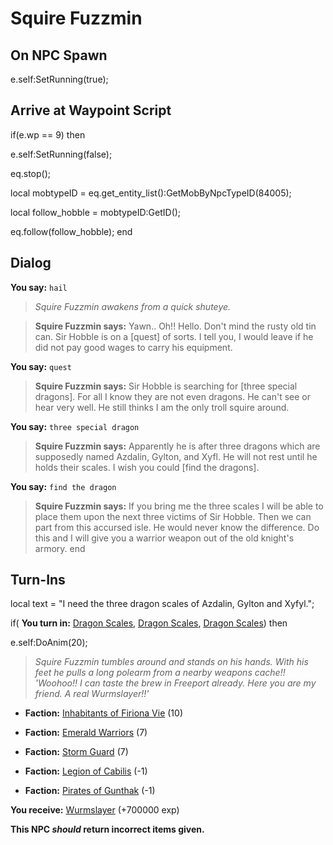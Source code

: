 # Squire Fuzzmin
## On NPC Spawn

 e.self:SetRunning(true);
## Arrive at Waypoint Script

if(e.wp == 9) then


e.self:SetRunning(false);


eq.stop();


local mobtypeID =  eq.get_entity_list():GetMobByNpcTypeID(84005);


local follow_hobble = mobtypeID:GetID();


eq.follow(follow_hobble);
end

## Dialog

**You say:** `hail`



>*Squire Fuzzmin awakens from a quick shuteye.*


>**Squire Fuzzmin says:** Yawn.. Oh!! Hello. Don't mind the rusty old tin can. Sir Hobble is on a [quest] of sorts. I tell you, I would leave if he did not pay good wages to carry his equipment.

**You say:** `quest`



>**Squire Fuzzmin says:** Sir Hobble is searching for [three special dragons]. For all I know they are not even dragons. He can't see or hear very well. He still thinks I am the only troll squire around.

**You say:** `three special dragon`



>**Squire Fuzzmin says:** Apparently he is after three dragons which are supposedly named Azdalin, Gylton, and Xyfl. He will not rest until he holds their scales. I wish you could [find the dragons].

**You say:** `find the dragon`



>**Squire Fuzzmin says:** If you bring me the three scales I will be able to place them upon the next three victims of Sir Hobble. Then we can part from this accursed isle. He would never know the difference. Do this and I will give you a warrior weapon out of the old knight's armory.
end

## Turn-Ins



local text = "I need the three dragon scales of Azdalin, Gylton and Xyfyl.";


if( **You turn in:** [Dragon Scales](/item/12950), [Dragon Scales](/item/12951), [Dragon Scales](/item/12952)) then



e.self:DoAnim(20);


>*Squire Fuzzmin tumbles around and stands on his hands. With his feet he pulls a long polearm from a nearby weapons cache!! 'Woohoo!! I can taste the brew in Freeport already. Here you are my friend. A real Wurmslayer!!'*


* __Faction:__ [Inhabitants of Firiona Vie](/faction/248) (10)


* __Faction:__ [Emerald Warriors](/faction/326) (7)



* __Faction:__ [Storm Guard](/faction/312) (7)


* __Faction:__ [Legion of Cabilis](/faction/441) (-1)


* __Faction:__ [Pirates of Gunthak](/faction/313) (-1)


 **You receive:**  [Wurmslayer](/item/5057) (+700000 exp)

**This NPC *should* return incorrect items given.**












